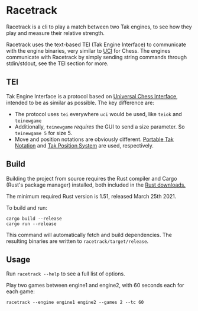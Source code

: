 # Racetrack

Racetrack is a cli to play a match between two Tak engines, to see how they play and measure their relative strength.

Racetrack uses the text-based TEI (Tak Engine Interface) to communicate with the engine binaries, very similar to [UCI](https://en.wikipedia.org/wiki/Universal_Chess_Interface) for Chess. The engines communicate with Racetrack by simply sending string commands through stdin/stdout, see the TEI section for more.

## TEI

Tak Engine Interface is a protocol based on [Universal Chess Interface](https://ucichessengine.wordpress.com/2011/03/16/description-of-uci-protocol/), intended to be as similar as possible. The key difference are:
* The protocol uses `tei` everywhere `uci` would be used, like `teiok` and `teinewgame`
* Additionally, `teinewgame` *requires* the GUI to send a size parameter. So `teinewgame 5` for size 5.  
* Move and position notations are obviously different. [Portable Tak Notation](https://www.reddit.com/r/Tak/wiki/portable_tak_notation) and [Tak Position System](https://www.reddit.com/r/Tak/wiki/tak_positional_system) are used, respectively.

## Build

Building the project from source requires the Rust compiler and Cargo (Rust's package manager) installed, both included in the [Rust downloads.](https://www.rust-lang.org/tools/install)

The minimum required Rust version is 1.51, released March 25th 2021.

To build and run:
```
cargo build --release
cargo run --release
```

This command will automatically fetch and build dependencies. The resulting binaries are written to `racetrack/target/release`.

## Usage

Run `racetrack --help` to see a full list of options.

Play two games between engine1 and engine2, with 60 seconds each for each game:

````
racetrack --engine engine1 engine2 --games 2 --tc 60
````
